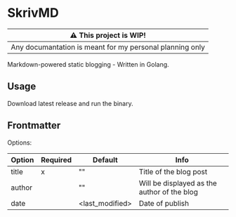 # SkrivMD

| :warning: This project is WIP!                           |
| -------------------------------------------------------- |
| Any documantation is meant for my personal planning only |

Markdown-powered static blogging - Written in Golang.

## Usage

Download latest release and run the binary.

## Frontmatter

Options:

| Option | Required | Default         | Info                                        |
| ------ | -------- | --------------- | ------------------------------------------- |
| title  | x        | ""              | Title of the blog post                      |
| author |          | ""              | Will be displayed as the author of the blog |
| date   |          | <last_modified> | Date of publish                             |
